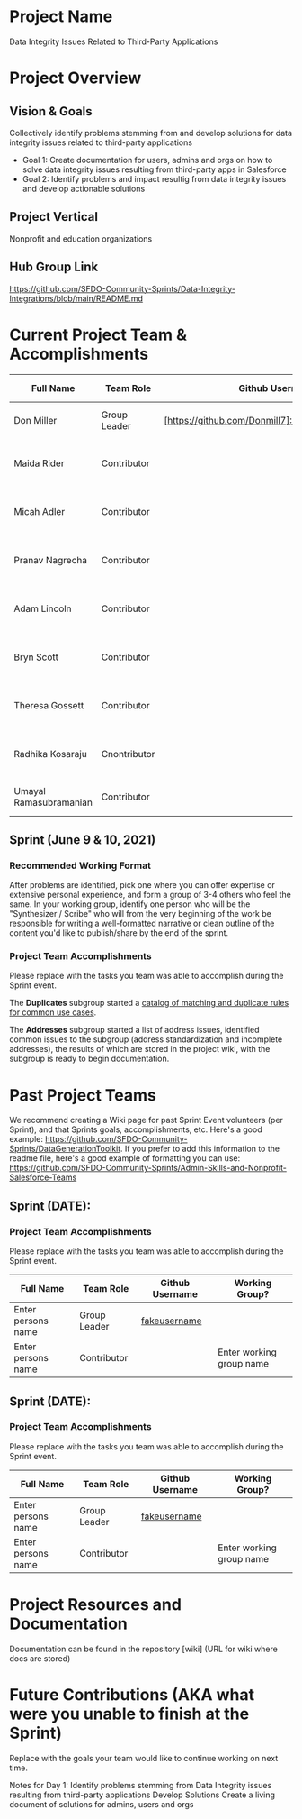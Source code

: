# Project Name
Data Integrity Issues Related to Third-Party Applications

# Project Overview
## Vision & Goals
Collectively identify problems stemming from and develop solutions for data integrity issues related to third-party applications
* Goal 1: Create documentation for users, admins and orgs on how to solve data integrity issues resulting from third-party apps in Salesforce
* Goal 2: Identify problems and impact resultig from data integrity issues and develop actionable solutions

## Project Vertical
Nonprofit and education organizations

## Hub Group Link
https://github.com/SFDO-Community-Sprints/Data-Integrity-Integrations/blob/main/README.md

# Current Project Team & Accomplishments

Full Name            | Team Role     | Github Username                                    | Working Group? 
------------         | ------------- | -------------                                      |-------------   
Don Miller   | Group Leader  | [https://github.com/Donmill7]://github.com/Donmill7)    | Data Integrity Integrations
Maida Rider   | Contributor   |                                                    | Data Integrity Integrations: Duplicates
Micah Adler   | Contributor   |                                                    | Data Integrity Integrations: Duplicates
Pranav Nagrecha   | Contributor   |                                                    | Data Integrity Integrations: Duplicates
Adam Lincoln   | Contributor   |                                                    | Data Integrity Integrations: Duplicates
Bryn Scott | Contributor    |                                                        |Data Integrity Integrations: Addresses
Theresa Gossett  |Contributor|                                                        |Data Integrity Integrations: Addresses
Radhika Kosaraju   |Cnontributor|                                                     |Data Integrity Integrations: Addresses
Umayal Ramasubramanian  |Contributor|                                                 |Data Integrations: Addresses  

## Sprint (June 9 & 10, 2021)

### Recommended Working Format

After problems are identified, pick one where you can offer expertise or extensive personal experience, and form a group of 3-4 others who feel the same. In your working group, identify one person who will be the "Synthesizer / Scribe" who will from the very beginning of the work be responsible for writing a well-formatted narrative or clean outline of the content you'd like to publish/share by the end of the sprint. 

### Project Team Accomplishments
Please replace with the tasks you team was able to accomplish during the Sprint event.

The __Duplicates__ subgroup started a [catalog of matching and duplicate rules for common use cases](doc/SampleDuplicateRules.md).

The __Addresses__ subgroup started a list of address issues, identified common issues to the subgroup (address standardization and incomplete addresses), the results of which are stored in the project wiki, with the subgroup is ready to begin documentation. 

# Past Project Teams
We recommend creating a Wiki page for past Sprint Event volunteers (per Sprint), and that Sprints goals, accomplishments, etc. Here's a good example: https://github.com/SFDO-Community-Sprints/DataGenerationToolkit. If you prefer to add this information to the readme file, here's a good example of formatting you can use: https://github.com/SFDO-Community-Sprints/Admin-Skills-and-Nonprofit-Salesforce-Teams

## Sprint (DATE):

### Project Team Accomplishments
Please replace with the tasks you team was able to accomplish during the Sprint event.

Full Name            | Team Role     | Github Username                                    | Working Group? 
------------         | ------------- | -------------                                      |-------------   
Enter persons name   | Group Leader  | [fakeusername](https://github.com/fakeusername)    | 
Enter persons name   | Contributor   |                                                    | Enter working group name

## Sprint (DATE):

### Project Team Accomplishments
Please replace with the tasks you team was able to accomplish during the Sprint event.

Full Name            | Team Role     | Github Username                                    | Working Group? 
------------         | ------------- | -------------                                      |-------------   
Enter persons name   | Group Leader  | [fakeusername](https://github.com/fakeusername)    | 
Enter persons name   | Contributor   |                                                    | Enter working group name


# Project Resources and Documentation
Documentation can be found in the repository [wiki] (URL for wiki where docs are stored)

# Future Contributions (AKA what were you unable to finish at the Sprint)
Replace with the goals your team would like to continue working on next time.
  
Notes for Day 1:
Identify problems stemming from Data Integrity issues resulting from third-party applications
Develop Solutions
Create a living document of solutions for admins, users and orgs  

